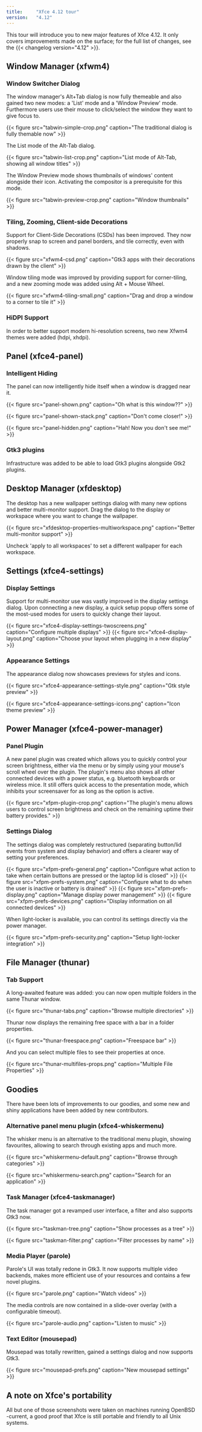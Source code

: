 ```yaml
---
title:     "Xfce 4.12 tour"
version:   "4.12"
---
```


This tour will introduce you to new major features of Xfce 4.12. It only covers improvements made on the surface; for the full list of changes, see the {{< changelog version="4.12" >}}.

## Window Manager (xfwm4)

### Window Switcher Dialog

The window manager's Alt+Tab dialog is now fully themeable and also gained two new modes: a 'List' mode and a 'Window Preview' mode. Furthermore users use their mouse to click/select the window they want to give focus to.

{{< figure src="tabwin-simple-crop.png" caption="The traditional dialog is fully themable now" >}}

The List mode of the Alt-Tab dialog.

{{< figure src="tabwin-list-crop.png" caption="List mode of Alt-Tab, showing all window titles" >}}

The Window Preview mode shows thumbnails of windows' content alongside their icon. Activating the compositor is a prerequisite for this mode.

{{< figure src="tabwin-preview-crop.png" caption="Window thumbnails" >}}

### Tiling, Zooming, Client-side Decorations

Support for Client-Side Decorations (CSDs) has been improved. They now properly snap to screen and panel borders, and tile correctly, even with shadows.

{{< figure src="xfwm4-csd.png" caption="Gtk3 apps with their decorations drawn by the client" >}}

Window tiling mode was improved by providing support for corner-tiling, and a new zooming mode was added using Alt + Mouse Wheel.

{{< figure src="xfwm4-tiling-small.png" caption="Drag and drop a window to a corner to tile it" >}}

### HiDPI Support

In order to better support modern hi-resolution screens, two new Xfwm4 themes were added (hdpi, xhdpi).

## Panel (xfce4-panel)

### Intelligent Hiding

The panel can now intelligently hide itself when a window is dragged near it.

{{< figure src="panel-shown.png" caption="Oh what is this window??" >}}

{{< figure src="panel-shown-stack.png" caption="Don't come closer!" >}}

{{< figure src="panel-hidden.png" caption="Hah! Now you don't see me!" >}}

### Gtk3 plugins

Infrastructure was added to be able to load Gtk3 plugins alongside Gtk2 plugins.

## Desktop Manager (xfdesktop)

The desktop has a new wallpaper settings dialog with many new options and better multi-monitor support. Drag the dialog to the display or workspace where you want to change the wallpaper.

{{< figure src="xfdesktop-properties-multiworkspace.png" caption="Better multi-monitor support" >}}

Uncheck 'apply to all workspaces' to set a different wallpaper for each workspace.

## Settings (xfce4-settings)

### Display Settings

Support for multi-monitor use was vastly improved in the display settings dialog. Upon connecting a new display, a quick setup popup offers some of the most-used modes for users to quickly change their layout.

{{< figure src="xfce4-display-settings-twoscreens.png" caption="Configure multiple displays" >}}
{{< figure src="xfce4-display-layout.png" caption="Choose your layout when plugging in a new display" >}}

### Appearance Settings

The appearance dialog now showcases previews for styles and icons.

{{< figure src="xfce4-appearance-settings-style.png" caption="Gtk style preview" >}}

{{< figure src="xfce4-appearance-settings-icons.png" caption="Icon theme preview" >}}

## Power Manager (xfce4-power-manager)

### Panel Plugin

A new panel plugin was created which allows you to quickly control your screen brightness, either via the menu or by simply using your mouse's scroll wheel over the plugin. The plugin's menu also shows all other connected devices with a power status, e.g. bluetooth keyboards or wireless mice. It still offers quick access to the presentation mode, which inhibits your screensaver for as long as the option is active.

{{< figure src="xfpm-plugin-crop.png" caption="The plugin's menu allows users to control screen brightness and check on the remaining uptime their battery provides." >}}

### Settings Dialog

The settings dialog was completely restructured (separating button/lid events from system and display behavior) and offers a clearer way of setting your preferences.

{{< figure src="xfpm-prefs-general.png" caption="Configure what action to take when certain buttons are pressed or the laptop lid is closed" >}}
{{< figure src="xfpm-prefs-system.png" caption="Configure what to do when the user is inactive or battery is drained" >}}
{{< figure src="xfpm-prefs-display.png" caption="Manage display power management" >}}
{{< figure src="xfpm-prefs-devices.png" caption="Display information on all connected devices" >}}

When light-locker is available, you can control its settings directly via the power manager.

{{< figure src="xfpm-prefs-security.png" caption="Setup light-locker integration" >}}

## File Manager (thunar)

### Tab Support

A long-awaited feature was added: you can now open multiple folders in the same Thunar window.

{{< figure src="thunar-tabs.png" caption="Browse multiple directories" >}}

Thunar now displays the remaining free space with a bar in a folder properties.

{{< figure src="thunar-freespace.png" caption="Freespace bar" >}}

And you can select multiple files to see their properties at once.

{{< figure src="thunar-multifiles-props.png" caption="Multiple File Properties" >}}

## Goodies

There have been lots of improvements to our goodies, and some new and shiny applications have been added by new contributors.

### Alternative panel menu plugin (xfce4-whiskermenu)

The whisker menu is an alternative to the traditional menu plugin, showing favourites, allowing to search through existing apps and much more.

{{< figure src="whiskermenu-default.png" caption="Browse through categories" >}}

{{< figure src="whiskermenu-search.png" caption="Search for an application" >}}

### Task Manager (xfce4-taskmanager)

The task manager got a revamped user interface, a filter and also supports Gtk3 now.

{{< figure src="taskman-tree.png" caption="Show processes as a tree" >}}

{{< figure src="taskman-filter.png" caption="Filter processes by name" >}}

### Media Player (parole)

Parole's UI was totally redone in Gtk3. It now supports multiple video backends, makes more efficient use of your resources and contains a few novel plugins.

{{< figure src="parole.png" caption="Watch videos" >}}

The media controls are now contained in a slide-over overlay (with a configurable timeout).

{{< figure src="parole-audio.png" caption="Listen to music" >}}

### Text Editor (mousepad)

Mousepad was totally rewritten, gained a settings dialog and now supports Gtk3.

{{< figure src="mousepad-prefs.png" caption="New mousepad settings" >}}

## A note on Xfce's portability

All but one of those screenshots were taken on machines running OpenBSD -current, a good proof that Xfce is still portable and friendly to all Unix systems.
